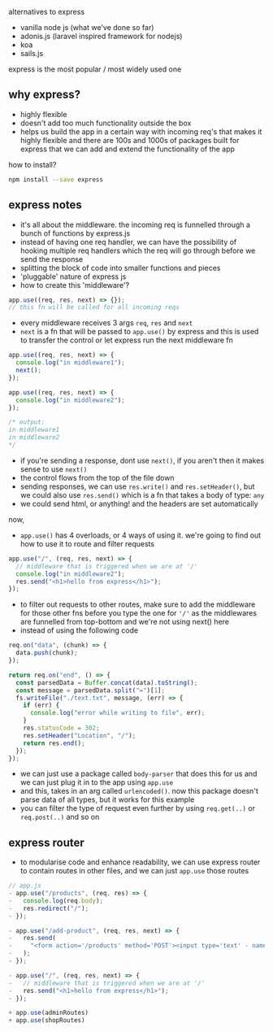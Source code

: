 alternatives to express

- vanilla node js (what we've done so far)
- adonis.js (laravel inspired framework for nodejs)
- koa
- sails.js

express is the most popular / most widely used one

## why express?

- highly flexible
- doesn't add too much functionality outside the box
- helps us build the app in a certain way with incoming req's that makes it highly flexible and there are 100s and 1000s of packages built for express that we can add and extend the functionality of the app

how to install?

```bash
npm install --save express
```

## express notes

- it's all about the middleware. the incoming req is funnelled through a bunch of functions by express.js
- instead of having one req handler, we can have the possibility of hooking multiple req handlers which the req will go through before we send the response
- splitting the block of code into smaller functions and pieces
- 'pluggable' nature of express js
- how to create this 'middleware'?

```js
app.use((req, res, next) => {});
// this fn will be called for all incoming reqs
```

- every middleware receives 3 args `req`, `res` and `next`
- `next` is a fn that will be passed to `app.use()` by express and this is used to transfer the control or let express run the next middleware fn

```js
app.use((req, res, next) => {
  console.log("in middleware1");
  next();
});

app.use((req, res, next) => {
  console.log("in middleware2");
});

/* output:
in middleware1
in middleware2
*/
```

- if you're sending a response, dont use `next()`, if you aren't then it makes sense to use `next()`
- the control flows from the top of the file down
- sending responses, we can use `res.write()` and `res.setHeader()`, but we could also use `res.send()` which is a fn that takes a body of type: `any`
- we could send html, or anything! and the headers are set automatically

now,

- `app.use()` has 4 overloads, or 4 ways of using it. we're going to find out how to use it to route and filter requests

```js
app.use("/", (req, res, next) => {
  // middleware that is triggered when we are at '/'
  console.log("in middleware2");
  res.send("<h1>hello from express</h1>");
});
```

- to filter out requests to other routes, make sure to add the middleware for those other fns before you type the one for `'/'` as the middlewares are funnelled from top-bottom and we're not using next() here
- instead of using the following code

```js
req.on("data", (chunk) => {
  data.push(chunk);
});

return req.on("end", () => {
  const parsedData = Buffer.concat(data).toString();
  const message = parsedData.split("=")[1];
  fs.writeFile("./text.txt", message, (err) => {
    if (err) {
      console.log("error while writing to file", err);
    }
    res.statusCode = 302;
    res.setHeader("Location", "/");
    return res.end();
  });
});
```

- we can just use a package called `body-parser` that does this for us and we can just plug it in to the app using `app.use`
- and this, takes in an arg called `urlencoded()`. now this package doesn't parse data of all types, but it works for this example
- you can filter the type of request even further by using `req.get(..)` or `req.post(..)` and so on

## express router

- to modularise code and enhance readability, we can use express router to contain routes in other files, and we can just `app.use` those routes

```js
// app.js
- app.use("/products", (req, res) => {
-   console.log(req.body);
-   res.redirect("/");
- });

- app.use("/add-product", (req, res, next) => {
-   res.send(
-     "<form action='/products' method='POST'><input type='text' - name='product' /><button type='submit'>submit</button></form>"
-   );
- });

- app.use("/", (req, res, next) => {
-   // middleware that is triggered when we are at '/'
-   res.send("<h1>hello from express</h1>");
- });

+ app.use(adminRoutes)
+ app.use(shopRoutes)
```
